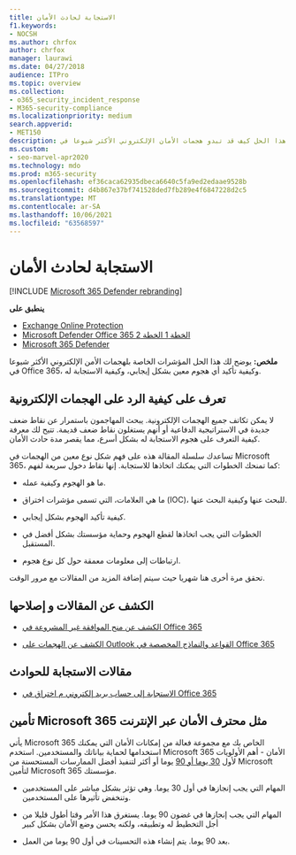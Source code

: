 ```yaml
---
title: الاستجابة لحادث الأمان
f1.keywords:
- NOCSH
ms.author: chrfox
author: chrfox
manager: laurawi
ms.date: 04/27/2018
audience: ITPro
ms.topic: overview
ms.collection:
- o365_security_incident_response
- M365-security-compliance
ms.localizationpriority: medium
search.appverid:
- MET150
description: يوضح لك هذا الحل كيف قد تبدو هجمات الأمان الإلكتروني الأكثر شيوعا في Microsoft 365 وكيفية الاستجابة لها
ms.custom:
- seo-marvel-apr2020
ms.technology: mdo
ms.prod: m365-security
ms.openlocfilehash: ef36caca62935dbeca6640c5fa9ed2edaae9528b
ms.sourcegitcommit: d4b867e37bf741528ded7fb289e4f6847228d2c5
ms.translationtype: MT
ms.contentlocale: ar-SA
ms.lasthandoff: 10/06/2021
ms.locfileid: "63568597"
---
```

# <a name="security-incident-response"></a>الاستجابة لحادث الأمان

[!INCLUDE [Microsoft 365 Defender rebranding](../includes/microsoft-defender-for-office.md)]

**ينطبق على**
- [Exchange Online Protection](exchange-online-protection-overview.md)
- [Microsoft Defender Office 365 الخطة 1 الخطة 2](defender-for-office-365.md)
- [Microsoft 365 Defender](../defender/microsoft-365-defender.md)

 **ملخص:** يوضح لك هذا الحل المؤشرات الخاصة بلهجمات الأمن الإلكتروني الأكثر شيوعا في Office 365، وكيفية تأكيد أي هجوم معين بشكل إيجابي، وكيفية الاستجابة له.

## <a name="learn-how-to-respond-to-cyberattacks"></a>تعرف على كيفية الرد على الهجمات الإلكترونية

لا يمكن تكاتف جميع الهجمات الإلكترونية. يبحث المهاجمون باستمرار عن نقاط ضعف جديدة في الاستراتيجية الدفاعية أو أنهم يستغلون نقاط ضعف قديمة. تتيح لك معرفة كيفية التعرف على هجوم الاستجابة له بشكل أسرع، مما يقصر مدة حادث الأمان.

تساعدك سلسلة المقالة هذه على فهم شكل نوع معين من الهجمات في Microsoft 365، كما تمنحك الخطوات التي يمكنك اتخاذها للاستجابة. إنها نقاط دخول سريعة لفهم:

- ما هو الهجوم وكيفية عمله.

- ما هي العلامات، التي تسمى مؤشرات اختراق (IOC)، للبحث عنها وكيفية البحث عنها.

- كيفية تأكيد الهجوم بشكل إيجابي.

- الخطوات التي يجب اتخاذها لقطع الهجوم وحماية مؤسستك بشكل أفضل في المستقبل.

- ارتباطات إلى معلومات معمقة حول كل نوع هجوم.

تحقق مرة أخرى هنا شهريا حيث سيتم إضافة المزيد من المقالات مع مرور الوقت.

## <a name="detect-and-remediate-articles"></a>الكشف عن المقالات و إصلاحها

- [الكشف عن منح الموافقة غير المشروعة في Office 365](detect-and-remediate-illicit-consent-grants.md)

- [الكشف عن الهجمات على Outlook القواعد والنماذج المخصصة في Office 365](detect-and-remediate-outlook-rules-forms-attack.md)

## <a name="incident-response-articles"></a>مقالات الاستجابة للحوادث

- [الاستجابة إلى حساب بريد إلكتروني م اختراق في Office 365](responding-to-a-compromised-email-account.md)

## <a name="secure-microsoft-365-like-a-cybersecurity-pro"></a>تأمين Microsoft 365 مثل محترف الأمان عبر الإنترنت

يأتي Microsoft 365 الخاص بك مع مجموعة فعالة من إمكانات الأمان التي يمكنك استخدامها لحماية بياناتك والمستخدمين.  استخدم Microsoft 365 الأمان - أهم الأولويات لأول [30 يوما أو 90](security-roadmap.md) يوما أو أكثر لتنفيذ أفضل الممارسات المستحسنة من Microsoft لتأمين Microsoft 365 مؤسستك.

- المهام التي يجب إنجازها في أول 30 يوما.  وهي تؤثر بشكل مباشر على المستخدمين وتنخفض تأثيرها على المستخدمين.

- المهام التي يجب إنجازها في غضون 90 يوما. يستغرق هذا الأمر وقتا أطول قليلا من أجل التخطيط له وتطبيقه، ولكنه يحسن وضع الأمان بشكل كبير

- بعد 90 يوما. يتم إنشاء هذه التحسينات في أول 90 يوما من العمل.
